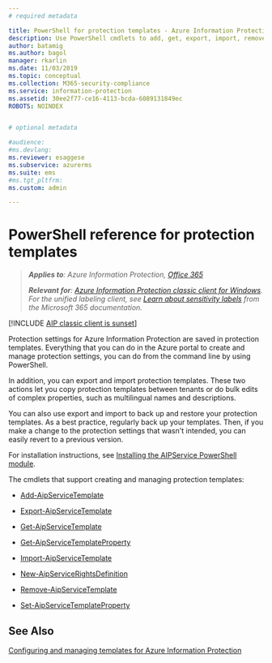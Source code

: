 ```yaml
---
# required metadata

title: PowerShell for protection templates - Azure Information Protection
description: Use PowerShell cmdlets to add, get, export, import, remove, and configure protection templates for Azure Information Protection.
author: batamig
ms.author: bagol
manager: rkarlin
ms.date: 11/03/2019
ms.topic: conceptual
ms.collection: M365-security-compliance
ms.service: information-protection
ms.assetid: 30ee2f77-ce16-4113-bcda-6089131849ec
ROBOTS: NOINDEX


# optional metadata

#audience:
#ms.devlang:
ms.reviewer: esaggese
ms.subservice: azurerms
ms.suite: ems
#ms.tgt_pltfrm:
ms.custom: admin

---
```




# PowerShell reference for protection templates

>***Applies to**: Azure Information Protection, [Office 365](https://query.prod.cms.rt.microsoft.com/cms/api/am/binary/RE4Dz8M)*
>
>***Relevant for**: [Azure Information Protection classic client for Windows](faqs.md#whats-the-difference-between-the-azure-information-protection-classic-and-unified-labeling-clients). For the unified labeling client, see [Learn about sensitivity labels](/microsoft-365/compliance/sensitivity-labels) from the Microsoft 365 documentation.*

[!INCLUDE [AIP classic client is sunset](includes/classic-client-sunset.md)]
>

Protection settings for Azure Information Protection are saved in protection templates. Everything that you can do in the Azure portal to create and manage protection settings, you can do from the command line by using PowerShell. 

In addition, you can export and import protection templates. These two actions let you copy protection templates between tenants or do bulk edits of complex properties, such as multilingual names and descriptions.

You can also use export and import to back up and restore your protection templates. As a best practice, regularly back up your templates. Then, if you make a change to the protection settings that wasn't intended, you can easily revert to a previous version.

For installation instructions, see [Installing the AIPService PowerShell module](install-powershell.md).

The cmdlets that support creating and managing protection templates:

- [Add-AipServiceTemplate](/powershell/module/aipservice/add-aipservicetemplate)

- [Export-AipServiceTemplate](/powershell/module/aipservice/export-aipservicetemplate)

- [Get-AipServiceTemplate](/powershell/module/aipservice/get-aipservicetemplate)

- [Get-AipServiceTemplateProperty](/powershell/module/aipservice/get-aipservicetemplateproperty)

- [Import-AipServiceTemplate](/powershell/module/aipservice/import-aipservicetpd)

- [New-AipServiceRightsDefinition](/powershell/module/aipservice/new-aipservicerightsdefinition)

- [Remove-AipServiceTemplate](/powershell/module/aipservice/remove-aipservicetemplate)

- [Set-AipServiceTemplateProperty](/powershell/module/aipservice/set-aipservicetemplateproperty)

## See Also
[Configuring and managing templates for Azure Information Protection](configure-policy-templates.md)

